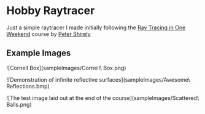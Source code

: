 # Hobby Raytracer

Just a simple raytracer I made initially following the [Ray Tracing in One Weekend](https://raytracing.github.io/books/RayTracingInOneWeekend.html) course by [Peter Shirely](https://github.com/petershirley)

## Example Images

![Cornell Box](sampleImages/Cornell\ Box.png)

![Demonstration of infinite reflective surfaces](sampleImages/Awesome\ Reflections.bmp)

![The test image laid out at the end of the course](sampleImages/Scattered\ Balls.png)

